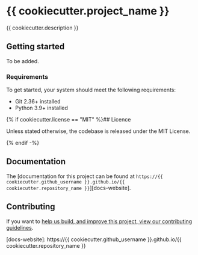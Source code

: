 # {{ cookiecutter.project_name }}

{{ cookiecutter.description }}

## Getting started

To be added.

### Requirements

To get started, your system should meet the following requirements:

- Git 2.36+ installed
- Python 3.9+ installed

{% if cookiecutter.license == "MIT" %}## Licence

Unless stated otherwise, the codebase is released under the MIT License.

{% endif -%}

## Documentation

The [documentation for this project can be found at
`https://{{ cookiecutter.github_username }}.github.io/{{ cookiecutter.repository_name }}`][docs-website].

## Contributing

If you want to [help us build, and improve this project, view our contributing
guidelines][docs-contributing].

[docs-contributing]: ./CONTRIBUTING.md

<!-- prettier-ignore-start -->
[docs-website]: https://{{ cookiecutter.github_username }}.github.io/{{ cookiecutter.repository_name }}
<!-- prettier-ignore-end -->
